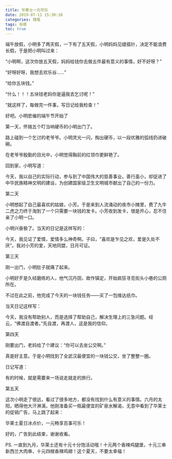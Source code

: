 ```yaml
---
title: 华莱士一元可乐
date: 2019-07-11 15:30:18
categories: 随笔
tags: 杂感
toc: true
---
```

端午放假，小明多了两天假，一下有了五天假，小明妈妈见缝插针，决定不能浪费长假，于是把小明叫过来：

“小明啊，这次你放五天假，妈妈给钱你去做五件最有意义的事情，好不好呀？”

“好呀好呀，我想去欢乐谷……”

“给你五块钱。”

“什么！！！五块钱老妈你是逼我去乞讨呢！”

“就这样了，每做完一件事，写日记给我检查！”

好吧。小明悲催的端午节开始了

第一天，怀揣五个叮当响硬币的小明出门了。

路上碰到一个乞讨的老爷爷。小明灵光一闪，掏出硬币，以一段优雅的弧线扔进破碗。

在老爷爷殷勤的目光中，小明觉得胸前的红领巾更鲜艳了。

回到家，小明写道：

今天，我以自己的实际行动，参与到了中国伟大的慈善事业。善行虽小，却促进了中华民族精神文明的建设，为创建国家级卫生文明城市献出了自己的一份力。

第二天

小明想起了自己最喜欢的姑娘，小芳。于是来到人流涌动的夜市小摊里，费了九牛二虎之力终于淘到了一个只需要一块钱的发卡。小芳收到发卡，很是开心，忍不住亲了小明一口。

小明兴奋极了。当天的日记是这样写的：

今天，我见证了爱情，爱情多么神奇啊。子曰，“喜欢是乍见之欢，爱是久处不厌”。我对小芳的爱，天地同盟，日月可证。

第三天

刚一出门，小明肚子就痛了起来。

小明好歹是久经磨练的人，他气沉丹田，故作镇定，开始疯狂寻觅街头小巷的公厕所在。

不过在此之前，他完成了今天的一块钱任务——买了一包维达纸巾。

当天日记这样写：

今天，我没有帮助别人，而是选择了帮助自己，解决生理上的三急问题。经云，“佛渡自渡者。”先自渡，再渡人，这是我的信仰。

第四天

刚要出门，老妈给了个建议：“你可以去坐公交啊。”

真是好主意。于是小明找到了全武汉最便宜的一块钱公交，坐了整整一圈。

日记写道：

有的时候，就是需要来一场说走就走的旅行。

第五天

这次小明走了很远，看过了很多地方，都没有找到什么有意义的事情。六月的太阳，晒得他大汗淋漓，他刚准备买一瓶最便宜的矿泉水解渴，无意中看到了华莱士的促销广告，马上跳了起来：

华莱士夏日冰点价，一元畅享百事可乐！

好的，广告到此结束，谢谢收看。

PS. 一直到九月，华莱士还有十元十分饱活动哦！十元两个香辣鸡腿堡，十元三串新西兰大肉串，十元四根香辣鸡翅！这个夏天，不要太幸福！
